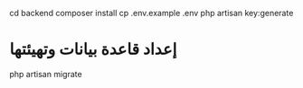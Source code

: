 cd backend
composer install
cp .env.example .env
php artisan key:generate
# إعداد قاعدة بيانات وتهيئتها
php artisan migrate
